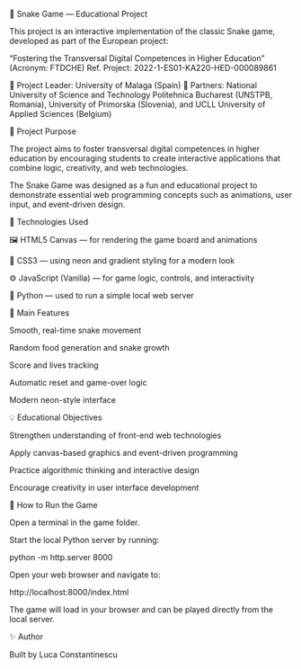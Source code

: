 🐍 Snake Game — Educational Project

This project is an interactive implementation of the classic Snake game, developed as part of the European project:

“Fostering the Transversal Digital Competences in Higher Education” (Acronym: FTDCHE)
Ref. Project: 2022-1-ES01-KA220-HED-000089861

📘 Project Leader: University of Malaga (Spain)
🤝 Partners: National University of Science and Technology Politehnica Bucharest (UNSTPB, Romania),
University of Primorska (Slovenia), and UCLL University of Applied Sciences (Belgium)

🎯 Project Purpose

The project aims to foster transversal digital competences in higher education by encouraging students to create interactive applications that combine logic, creativity, and web technologies.

The Snake Game was designed as a fun and educational project to demonstrate essential web programming concepts such as animations, user input, and event-driven design.

🧩 Technologies Used

🖼️ HTML5 Canvas — for rendering the game board and animations

🎨 CSS3 — using neon and gradient styling for a modern look

⚙️ JavaScript (Vanilla) — for game logic, controls, and interactivity

🐍 Python — used to run a simple local web server

🚀 Main Features

Smooth, real-time snake movement

Random food generation and snake growth

Score and lives tracking

Automatic reset and game-over logic

Modern neon-style interface

💡 Educational Objectives

Strengthen understanding of front-end web technologies

Apply canvas-based graphics and event-driven programming

Practice algorithmic thinking and interactive design

Encourage creativity in user interface development

🧠 How to Run the Game

Open a terminal in the game folder.

Start the local Python server by running:

python -m http.server 8000


Open your web browser and navigate to:

http://localhost:8000/index.html


The game will load in your browser and can be played directly from the local server.

✨ Author

Built by Luca Constantinescu
